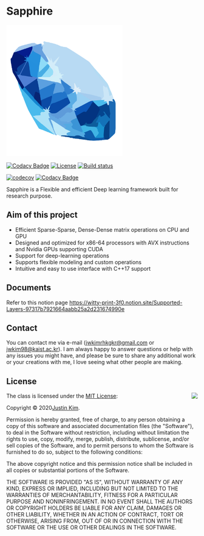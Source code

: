 # Sapphire

<img src="./Medias/Logo.png" width=306 height=344 />

[![Codacy Badge](https://api.codacy.com/project/badge/Grade/69c0165c20a14c3197359d360d35cbd2)](https://app.codacy.com/gh/jwkim98/Sapphire?utm_source=github.com&utm_medium=referral&utm_content=jwkim98/Sapphire&utm_campaign=Badge_Grade_Settings)
[![License](https://img.shields.io/badge/Licence-MIT-blue.svg)](https://github.com/jwkim98/Motutapu/blob/master/LICENSE) 
[![Build status](https://ci.appveyor.com/api/projects/status/v8c2tpqjy7mbghji?svg=true)](https://ci.appveyor.com/project/jwkim98/motutapu)
 
[![codecov](https://codecov.io/gh/jwkim98/Motutapu/branch/master/graph/badge.svg?token=TABTFS9WBN)](https://codecov.io/gh/jwkim98/Motutapu)
[![Codacy Badge](https://app.codacy.com/project/badge/Grade/8d81d09c4b414983b5a99110dfb2a183)](https://www.codacy.com/gh/jwkim98/Motutapu/dashboard?utm_source=github.com&amp;utm_medium=referral&amp;utm_content=jwkim98/Motutapu&amp;utm_campaign=Badge_Grade)

Sapphire is a Flexible and efficient Deep learning framework built for research purpose.

## Aim of this project
* Efficient Sparse-Sparse, Dense-Dense matrix operations on CPU and GPU
* Designed and optimized for x86-64 processors with AVX instructions and Nvidia GPUs supporting CUDA
* Support for deep-learning operations
* Supports flexible modeling and custom operations
* Intuitive and easy to use interface with C++17 support

## Documents
Refer to this notion page
https://witty-print-3f0.notion.site/Supported-Layers-97317b7921664aabb25a2d231674990e

## Contact

You can contact me via e-mail (jwkimrhkgkr@gmail.com or jwkim98@kaist.ac.kr).
I am always happy to answer questions or help with any issues you might have, and please be sure to share any additional work or your creations with me, I love seeing what other people are making.

## License

<img align="right" src="http://opensource.org/trademarks/opensource/OSI-Approved-License-100x137.png">

The class is licensed under the [MIT License](http://opensource.org/licenses/MIT):

Copyright &copy; 2020[Justin Kim](http://www.github.com/jwkim98).

Permission is hereby granted, free of charge, to any person obtaining a copy of this software and associated documentation files (the "Software"), to deal in the Software without restriction, including without limitation the rights to use, copy, modify, merge, publish, distribute, sublicense, and/or sell copies of the Software, and to permit persons to whom the Software is furnished to do so, subject to the following conditions:

The above copyright notice and this permission notice shall be included in all copies or substantial portions of the Software.

THE SOFTWARE IS PROVIDED "AS IS", WITHOUT WARRANTY OF ANY KIND, EXPRESS OR IMPLIED, INCLUDING BUT NOT LIMITED TO THE WARRANTIES OF MERCHANTABILITY, FITNESS FOR A PARTICULAR PURPOSE AND NONINFRINGEMENT. IN NO EVENT SHALL THE AUTHORS OR COPYRIGHT HOLDERS BE LIABLE FOR ANY CLAIM, DAMAGES OR OTHER LIABILITY, WHETHER IN AN ACTION OF CONTRACT, TORT OR OTHERWISE, ARISING FROM, OUT OF OR IN CONNECTION WITH THE SOFTWARE OR THE USE OR OTHER DEALINGS IN THE SOFTWARE.
